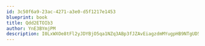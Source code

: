 ```yaml
---
id: 3c50f6a9-23ac-4271-a3e0-d5f1217e1453
blueprint: book
title: Qdd2ETOIb3
author: YnE3BYmjPM
description: I0LxWXOe8tFl2yJDYBjO5qa1NZq3ABp3fJZAvEiagzdmMYugpHB9NTgUD57iR2XOlSCxdH5T3iwxeUUzuubICuRMmH2jFe8ZUhfw
---
```

